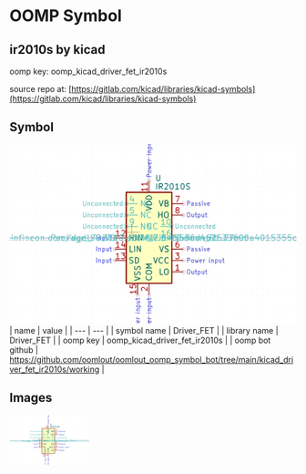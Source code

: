 # OOMP Symbol  
## ir2010s  by kicad  
  
oomp key: oomp_kicad_driver_fet_ir2010s  
  
source repo at: [https://gitlab.com/kicad/libraries/kicad-symbols](https://gitlab.com/kicad/libraries/kicad-symbols)  
## Symbol  
  
[![working.png](working_600.png)](working.png)  
| name | value | 
| --- | --- | 
| symbol name | Driver_FET | 
| library name | Driver_FET | 
| oomp key | oomp_kicad_driver_fet_ir2010s | 
| oomp bot github | https://github.com/oomlout/oomlout_oomp_symbol_bot/tree/main/kicad_driver_fet_ir2010s/working | 
## Images  
  
[![working.png](working_140.png)](working.png)  
